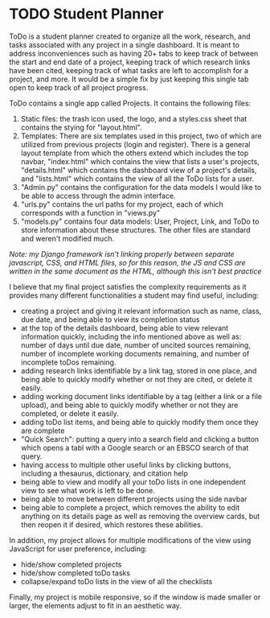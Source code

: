# TODO Student Planner
  
ToDo is a student planner created to organize all the work, research, and tasks associated 
with any project in a single dashboard. It is meant to address inconveniences such as having
20+ tabs to keep track of between the start and end date of a project, keeping track of which
research links have been cited, keeping track of what tasks are left to accomplish for a 
project, and more. It would be a simple fix by just keeping this single tab open to keep track of all 
project progress.

ToDo contains a single app called Projects. It contains the following files:
1. Static files: the trash icon used, the logo, and a styles.css sheet that contains the 
stying for "layout.html".
2. Templates: There are six templates used in this project, two of which are utilized from
previous projects (login and register). There is a general layout template from which the others
extend which includes the top navbar, "index.html" which contains the view that lists a 
user's projects, "details.html" which contains the dashboard view of a project's details, and 
"lists.html" which contains the view of all the ToDo lists for a user.
3. "Admin.py" contains the configuration for the data models I would like to be able to access
through the admin interface.
4. "urls.py" contains the url paths for my project, each of which corresponds with a function in "views.py"
5. "models.py" contains four data models: User, Project, Link, and ToDo to store information about 
these structures.
The other files are standard and weren't modified much.

*Note: my Django framework isn't linking properly between separate javascript, CSS, and HTML files, so 
for this reason, the JS and CSS are written in the same document as the HTML, although this isn't best
practice*

I believe that my final project satisfies the complexity requirements as it provides many different
functionalities a student may find useful, including:
- creating a project and giving it relevant information such as name, class, due date, and being able
to view its completion status
- at the top of the details dashboard, being able to view relevant information quickly, including the 
info mentioned above as well as: number of days until due date, number of uncited sources remaining,
number of incomplete working documents remaining, and number of incomplete toDos remaining.
- adding research links identifiable by a link tag, stored in one place, and being able to quickly 
modify whether or not they are cited, or delete it easily.
- adding working document links identifiable by a tag (either a link or a file upload), and being able
to quickly modify whether or not they are completed, or delete it easily.
- adding toDo list items, and being able to quickly modify them once they are complete
- "Quick Search": putting a query into a search field and clicking a button which opens a tabl with a 
Google search or an EBSCO search of that query.
- having access to multiple other useful links by clicking buttons, including a thesaurus, dictionary,
and citation help
- being able to view and modify all your toDo lists in one independent view to see what work is left 
to be done.
- being able to move between different projects using the side navbar
- being able to complete a project, which removes the ability to edit anything on its details page as well
as removing the overview cards, but then reopen it if desired, which restores these abilities.

In addition, my project allows for multiple modifications of the view using JavaScript for user 
preference, including:
- hide/show completed projects
- hide/show completed toDo tasks
- collapse/expand toDo lists in the view of all the checklists

Finally, my project is mobile responsive, so if the window is made smaller or larger, the elements
adjust to fit in an aesthetic way. 
